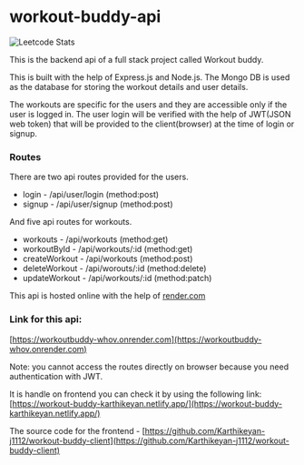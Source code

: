 # workout-buddy-api

![Leetcode Stats](https://leetcard.jacoblin.cool/JacobLinCool)

This is the backend api of a full stack project called Workout buddy.

This is built with the help of Express.js and Node.js. The Mongo DB is used as the database for storing the workout details and user details.

The workouts are specific for the users and they are accessible only if the user is logged in. The user login will be verified with the help of JWT(JSON web token) that will be provided to the client(browser) at the time of login or signup.

### Routes
There are two api routes provided for the users.
* login  	- /api/user/login (method:post)
* signup  - /api/user/signup (method:post)

And five api routes for workouts.

* workouts      - /api/workouts (method:get)
* workoutById   - /api/workouts/:id (method:get) 
* createWorkout - /api/workouts (method:post)
* deleteWorkout - /api/worouts/:id (method:delete)
* updateWorkout - /api/workouts/:id (method:patch)

This api is hosted online with the help of [render.com](https://render.com/)

### Link for this api:
[https://workoutbuddy-whov.onrender.com](https://workoutbuddy-whov.onrender.com)

Note: you cannot access the routes directly on browser because you need authentication with JWT. 

It is handle on frontend you can check it by using the following link:
[https://workout-buddy-karthikeyan.netlify.app/](https://workout-buddy-karthikeyan.netlify.app/)

The source code for the frontend - [https://github.com/Karthikeyan-j1112/workout-buddy-client](https://github.com/Karthikeyan-j1112/workout-buddy-client)


